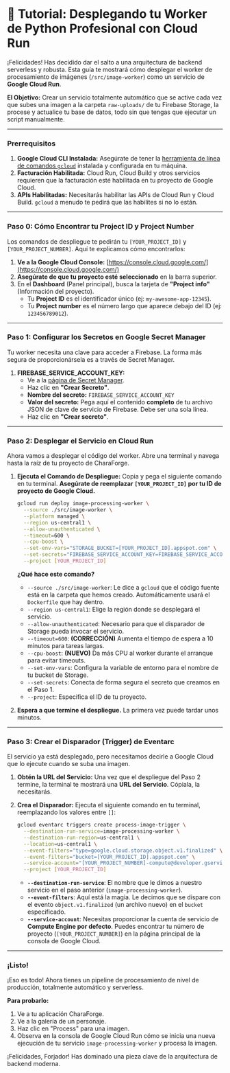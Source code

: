 # 🚀 Tutorial: Desplegando tu Worker de Python Profesional con Cloud Run

¡Felicidades! Has decidido dar el salto a una arquitectura de backend serverless y robusta. Esta guía te mostrará cómo desplegar el worker de procesamiento de imágenes (`/src/image-worker`) como un servicio de **Google Cloud Run**.

**El Objetivo:** Crear un servicio totalmente automático que se active cada vez que subes una imagen a la carpeta `raw-uploads/` de tu Firebase Storage, la procese y actualice tu base de datos, todo sin que tengas que ejecutar un script manualmente.

---

### Prerrequisitos

1.  **Google Cloud CLI Instalada:** Asegúrate de tener la [herramienta de línea de comandos `gcloud`](https://cloud.google.com/sdk/docs/install) instalada y configurada en tu máquina.
2.  **Facturación Habilitada:** Cloud Run, Cloud Build y otros servicios requieren que la facturación esté habilitada en tu proyecto de Google Cloud.
3.  **APIs Habilitadas:** Necesitarás habilitar las APIs de Cloud Run y Cloud Build. `gcloud` a menudo te pedirá que las habilites si no lo están.

---

### **Paso 0: Cómo Encontrar tu Project ID y Project Number**

Los comandos de despliegue te pedirán tu `[YOUR_PROJECT_ID]` y `[YOUR_PROJECT_NUMBER]`. Aquí te explicamos cómo encontrarlos:

1.  **Ve a la Google Cloud Console:** [https://console.cloud.google.com/](https://console.cloud.google.com/)
2.  **Asegúrate de que tu proyecto esté seleccionado** en la barra superior.
3.  En el **Dashboard** (Panel principal), busca la tarjeta de **"Project info"** (Información del proyecto).
    *   Tu **Project ID** es el identificador único (ej: `my-awesome-app-12345`).
    *   Tu **Project number** es el número largo que aparece debajo del ID (ej: `123456789012`).

---

### Paso 1: Configurar los Secretos en Google Secret Manager

Tu worker necesita una clave para acceder a Firebase. La forma más segura de proporcionársela es a través de Secret Manager.

1.  **FIREBASE_SERVICE_ACCOUNT_KEY:**
    *   Ve a la [página de Secret Manager](https://console.cloud.google.com/security/secret-manager).
    *   Haz clic en **"Crear Secreto"**.
    *   **Nombre del secreto:** `FIREBASE_SERVICE_ACCOUNT_KEY`
    *   **Valor del secreto:** Pega aquí el contenido **completo** de tu archivo JSON de clave de servicio de Firebase. Debe ser una sola línea.
    *   Haz clic en **"Crear secreto"**.

---

### Paso 2: Desplegar el Servicio en Cloud Run

Ahora vamos a desplegar el código del worker. Abre una terminal y navega hasta la raíz de tu proyecto de CharaForge.

1.  **Ejecuta el Comando de Despliegue:**
    Copia y pega el siguiente comando en tu terminal. **Asegúrate de reemplazar `[YOUR_PROJECT_ID]` por tu ID de proyecto de Google Cloud.**

    ```bash
    gcloud run deploy image-processing-worker \
      --source ./src/image-worker \
      --platform managed \
      --region us-central1 \
      --allow-unauthenticated \
      --timeout=600 \
      --cpu-boost \
      --set-env-vars="STORAGE_BUCKET=[YOUR_PROJECT_ID].appspot.com" \
      --set-secrets="FIREBASE_SERVICE_ACCOUNT_KEY=FIREBASE_SERVICE_ACCOUNT_KEY:latest" \
      --project [YOUR_PROJECT_ID]
    ```

    **¿Qué hace este comando?**
    *   `--source ./src/image-worker`: Le dice a `gcloud` que el código fuente está en la carpeta que hemos creado. Automáticamente usará el `Dockerfile` que hay dentro.
    *   `--region us-central1`: Elige la región donde se desplegará el servicio.
    *   `--allow-unauthenticated`: Necesario para que el disparador de Storage pueda invocar el servicio.
    *   `--timeout=600`: **(CORRECCIÓN)** Aumenta el tiempo de espera a 10 minutos para tareas largas.
    *   `--cpu-boost`: **(NUEVO)** Da más CPU al worker durante el arranque para evitar timeouts.
    *   `--set-env-vars`: Configura la variable de entorno para el nombre de tu bucket de Storage.
    *   `--set-secrets`: Conecta de forma segura el secreto que creamos en el Paso 1.
    *   `--project`: Especifica el ID de tu proyecto.

2.  **Espera a que termine el despliegue.** La primera vez puede tardar unos minutos.

---

### Paso 3: Crear el Disparador (Trigger) de Eventarc

El servicio ya está desplegado, pero necesitamos decirle a Google Cloud que lo ejecute cuando se suba una imagen.

1.  **Obtén la URL del Servicio:** Una vez que el despliegue del Paso 2 termine, la terminal te mostrará una **URL del Servicio**. Cópiala, la necesitarás.

2.  **Crea el Disparador:** Ejecuta el siguiente comando en tu terminal, reemplazando los valores entre `[]`:

    ```bash
    gcloud eventarc triggers create process-image-trigger \
      --destination-run-service=image-processing-worker \
      --destination-run-region=us-central1 \
      --location=us-central1 \
      --event-filters="type=google.cloud.storage.object.v1.finalized" \
      --event-filters="bucket=[YOUR_PROJECT_ID].appspot.com" \
      --service-account="[YOUR_PROJECT_NUMBER]-compute@developer.gserviceaccount.com" \
      --project [YOUR_PROJECT_ID]
    ```
    *   **`--destination-run-service`**: El nombre que le dimos a nuestro servicio en el paso anterior (`image-processing-worker`).
    *   **`--event-filters`**: Aquí está la magia. Le decimos que se dispare con el evento `object.v1.finalized` (un archivo nuevo) en el `bucket` especificado.
    *   **`--service-account`**: Necesitas proporcionar la cuenta de servicio de **Compute Engine por defecto**. Puedes encontrar tu número de proyecto (`[YOUR_PROJECT_NUMBER]`) en la página principal de la consola de Google Cloud.

---

### ¡Listo!

¡Eso es todo! Ahora tienes un pipeline de procesamiento de nivel de producción, totalmente automático y serverless.

**Para probarlo:**
1.  Ve a tu aplicación CharaForge.
2.  Ve a la galería de un personaje.
3.  Haz clic en "Process" para una imagen.
4.  Observa en la consola de Google Cloud Run cómo se inicia una nueva ejecución de tu servicio `image-processing-worker` y procesa la imagen.

¡Felicidades, Forjador! Has dominado una pieza clave de la arquitectura de backend moderna.
